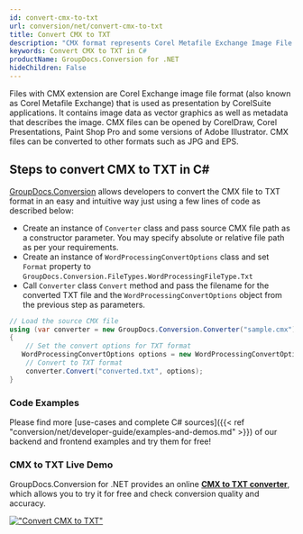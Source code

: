 ```yaml
---
id: convert-cmx-to-txt
url: conversion/net/convert-cmx-to-txt
title: Convert CMX to TXT
description: "CMX format represents Corel Metafile Exchange Image File with .cmx extension. Learn how to convert CMX to TXT file programmatically in C# language using GroupDocs.Conversion for .NET library."
keywords: Convert CMX to TXT in C#
productName: GroupDocs.Conversion for .NET
hideChildren: False
---
```


Files with CMX extension are Corel Exchange image file format (also known as Corel Metafile Exchange) that is used as presentation by CorelSuite applications. It contains image data as vector graphics as well as metadata that describes the image. CMX files can be opened by CorelDraw, Corel Presentations, Paint Shop Pro and some versions of Adobe Illustrator. CMX files can be converted to other formats such as JPG and EPS.

## Steps to convert CMX to TXT in C#

[GroupDocs.Conversion](https://products.groupdocs.com/conversion/net) allows developers to convert the CMX file to TXT format in an easy and intuitive way just using a few lines of code as described below:

* Create an instance of `Converter` class and pass source CMX file path as a constructor parameter. You may specify absolute or relative file path as per your requirements. 
* Create an instance of `WordProcessingConvertOptions` class and set `Format` property to `GroupDocs.Conversion.FileTypes.WordProcessingFileType.Txt`
* Call `Converter` class `Convert` method and pass the filename for the converted TXT file and the `WordProcessingConvertOptions` object from the previous step as parameters.

```csharp
// Load the source CMX file
using (var converter = new GroupDocs.Conversion.Converter("sample.cmx"))
{
    // Set the convert options for TXT format
   WordProcessingConvertOptions options = new WordProcessingConvertOptions { Format = GroupDocs.Conversion.FileTypes.WordProcessingFileType.Txt };
    // Convert to TXT format
    converter.Convert("converted.txt", options);
}
```

### Code Examples

Please find more [use-cases and complete C# sources]({{< ref "conversion/net/developer-guide/examples-and-demos.md" >}}) of our backend and frontend examples and try them for free!

### CMX to TXT Live Demo

GroupDocs.Conversion for .NET provides an online [**CMX to TXT converter**](https://products.groupdocs.app/conversion/cmx-to-txt), which allows you to try it for free and check conversion quality and accuracy.

[!["Convert CMX to TXT"](conversion/net/images/convert-to-txt/convert-cmx-to-txt.png)](https://products.groupdocs.app/conversion/cmx-to-txt)